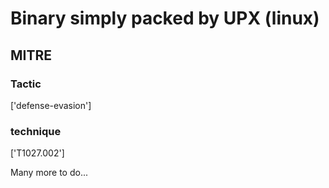 # Binary simply packed by UPX (linux)

## MITRE

### Tactic
['defense-evasion']

### technique
['T1027.002']

Many more to do...
